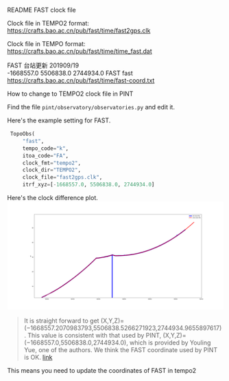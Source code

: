 README
FAST clock file

Clock file in TEMPO2 format:</br>
https://crafts.bao.ac.cn/pub/fast/time/fast2gps.clk

Clock file in TEMPO format:</br>
https://crafts.bao.ac.cn/pub/fast/time/time_fast.dat



FAST 台站更新 201909/19 </br>
-1668557.0      5506838.0      2744934.0        FAST                fast
https://crafts.bao.ac.cn/pub/fast/time/fast-coord.txt



How to change to TEMPO2 clock file in PINT</br>

Find the file `pint/observatory/observatories.py` and edit it.</br>

Here's the example setting for FAST.</br>

```python
 TopoObs(
     "fast",
     tempo_code="k",
     itoa_code="FA",
     clock_fmt="tempo2",
     clock_dir="TEMPO2",
     clock_file="fast2gps.clk",
     itrf_xyz=[-1668557.0, 5506838.0, 2744934.0]
```

Here's the clock difference plot.</br>
![clockDiff](https://github.com/NAOC-pulsar/FAST_ClockFile/blob/master/clockDiff.png)


> It is straight forward to get (X,Y,Z)=(−1668557.2070983793,5506838.5266271923,2744934.9655897617). This value is consistent with that used by PINT, (X,Y,Z)=(−1668557.0,5506838.0,2744934.0), which is provided by Youling Yue, one of the authors. We think the FAST coordinate used by PINT is OK. [link](http://blog.sciencenet.cn/blog-117333-1262557.html)

This means you need to update the coordinates of FAST in tempo2
